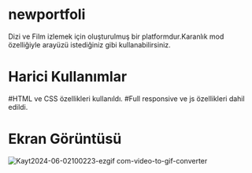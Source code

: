 # newportfoli

Dizi ve Film izlemek için oluşturulmuş bir platformdur.Karanlık mod özelliğiyle arayüzü istediğiniz gibi kullanabilirsiniz.


# Harici Kullanımlar

#HTML ve CSS özellikleri kullanıldı.
#Full responsive ve js özellikleri dahil edildi.

# Ekran Görüntüsü
![Kayt2024-06-02100223-ezgif com-video-to-gif-converter](https://github.com/Musdow/Film_Sitesi/assets/170264267/5bf49cbf-6d40-4044-8e60-a96952e92a7e)

